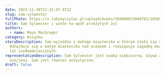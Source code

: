```yaml
---
date: 2023-11-30T21:31:57.071Z
slug: sam-sylwester
fullPhoto: https://s.lubimyczytac.pl/upload/books/5049000/5049762/1036597-352x500.jpg
title: Sam Sylwester i wiele na wpół przeżytych żyć
authors:
  - name: Maya MacGregor
category: Książka
storyDescription: Sam wyjeżdża z małego miasteczka w którym stało się coś złego.
  Odnajduje się w małym miasteczku nad oceanem i rozwiązuje zagadkę morderstwa z
  lat siedemdziesiątych.
representationDescription: Sam Sylvester jest osobą niebinarną. Używa zaimków
  ono/jeno. Sam jest również autystyczne.
draft: false
---
```

